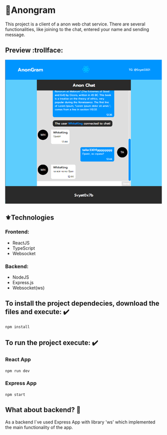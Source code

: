# 🍕Anongram

This project is a client of a anon web chat service. There are several functionalities, like joining to the chat, entered your name and sending message.

## Preview :trollface:

![Anongram Preview](https://github.com/Svyat0x7b/web-chat-anon/blob/client/chat-ui.png)

## ⚜️Technologies

### Frontend:

-   ReactJS
-   TypeScript
-   Websocket

### Backend:

-   NodeJS
-   Express.js
-   Websocket(ws)

## To install the project dependecies, download the files and execute: ✔️

`npm install`

## To run the project execute: ✔️

### React App

`npm run dev`

### Express App

`npm start`

## What about backend? 🔸

As a backend I`ve used Express App with library 'ws' which implemented the main functionality of the app.
